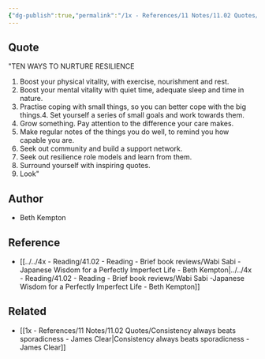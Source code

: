 ```yaml
---
{"dg-publish":true,"permalink":"/1x - References/11 Notes/11.02 Quotes/Ten ways to build resilience/","title":"Ten ways to build resilience","created":"2022-11-08T22:18:05.000+03:00","updated":"2024-02-14T20:18:38.590+03:00"}
---
```



## Quote
"TEN WAYS TO NURTURE RESILIENCE 

1. Boost your physical vitality, with exercise, nourishment and rest.
2. Boost your mental vitality with quiet time, adequate sleep and time in nature.
3. Practise coping with small things, so you can better cope with the big things.4. Set yourself a series of small goals and work towards them.
5. Grow something. Pay attention to the difference your care makes.
6. Make regular notes of the things you do well, to remind you how capable you are.
7. Seek out community and build a support network.
8. Seek out resilience role models and learn from them.
9. Surround yourself with inspiring quotes.
10. Look"

## Author
- Beth Kempton

## Reference
- [[../../4x - Reading/41.02 - Reading - Brief book reviews/Wabi Sabi -Japanese Wisdom for a Perfectly Imperfect Life - Beth Kempton\|../../4x - Reading/41.02 - Reading - Brief book reviews/Wabi Sabi -Japanese Wisdom for a Perfectly Imperfect Life - Beth Kempton]]

## Related
- [[1x - References/11 Notes/11.02 Quotes/Consistency always beats sporadicness - James Clear\|Consistency always beats sporadicness - James Clear]]
